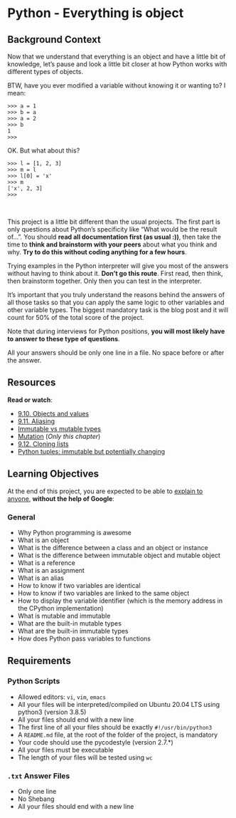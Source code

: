 <h1>Python - Everything is object</h1>
<h2>Background Context</h2>
<p>Now that we understand that everything is an object and have a little bit of knowledge, let&rsquo;s pause and look a little bit closer at how Python works with different types of objects.</p>
<p>BTW, have you ever modified a variable without knowing it or wanting to? I mean:</p>
<pre><code>&gt;&gt;&gt; a = 1
&gt;&gt;&gt; b = a
&gt;&gt;&gt; a = 2
&gt;&gt;&gt; b
1
&gt;&gt;&gt; 
</code></pre>
<p>OK. But what about this?</p>
<pre><code>&gt;&gt;&gt; l = [1, 2, 3]
&gt;&gt;&gt; m = l
&gt;&gt;&gt; l[0] = 'x'
&gt;&gt;&gt; m
['x', 2, 3]
&gt;&gt;&gt; 
</code></pre>
<p><img src="https://media.giphy.com/media/wAjfQ9MLUfFjq/giphy.gif" alt="" /><br /><br /></p>
<p>This project is a little bit different than the usual projects. The first part is only questions about Python&rsquo;s specificity like &ldquo;What would be the result of&hellip;&rdquo;. You should&nbsp;<strong>read all documentation first (as usual :))</strong>, then take the time to&nbsp;<strong>think and brainstorm with your peers</strong>&nbsp;about what you think and why.&nbsp;<strong>Try to do this without coding anything for a few hours</strong>.</p>
<p>Trying examples in the Python interpreter will give you most of the answers without having to think about it.&nbsp;<strong>Don&rsquo;t go this route</strong>. First read, then think, then brainstorm together. Only then you can test in the interpreter.</p>
<p>It&rsquo;s important that you truly understand the reasons behind the answers of all those tasks so that you can apply the same logic to other variables and other variable types. The biggest mandatory task is the blog post and it will count for 50% of the total score of the project.</p>
<p>Note that during interviews for Python positions,&nbsp;<strong>you will most likely have to answer to these type of questions</strong>.</p>
<p>All your answers should be only one line in a file. No space before or after the answer.</p>
<h2>Resources</h2>
<p><strong>Read or watch</strong>:</p>
<ul>
<li><a title="9.10. Objects and values" href="https://intranet.hbtn.io/rltoken/vu0q2rKj3XKGyDoqvx72sA" target="_blank" rel="noopener">9.10. Objects and values</a></li>
<li><a title="9.11. Aliasing" href="https://intranet.hbtn.io/rltoken/MOP1Saf_C2E_eHxKnZggHw" target="_blank" rel="noopener">9.11. Aliasing</a></li>
<li><a title="Immutable vs mutable types" href="https://intranet.hbtn.io/rltoken/vvV3pDEliqja6aAI7XFNiA" target="_blank" rel="noopener">Immutable vs mutable types</a></li>
<li><a title="Mutation" href="https://intranet.hbtn.io/rltoken/xyElfrO9KowD4p5UqhQG8A" target="_blank" rel="noopener">Mutation</a>&nbsp;(<em>Only this chapter</em>)</li>
<li><a title="9.12. Cloning lists" href="https://intranet.hbtn.io/rltoken/2tqD3FclxPgvlTC70KQApw" target="_blank" rel="noopener">9.12. Cloning lists</a></li>
<li><a title="Python tuples: immutable but potentially changing" href="https://intranet.hbtn.io/rltoken/OXG9J_vBEWtpxuX2hnF-dQ" target="_blank" rel="noopener">Python tuples: immutable but potentially changing</a></li>
</ul>
<h2>Learning Objectives</h2>
<p>At the end of this project, you are expected to be able to&nbsp;<a title="explain to anyone" href="https://intranet.hbtn.io/rltoken/SYBqBafJ9K7-vindoYatpA" target="_blank" rel="noopener">explain to anyone</a>,&nbsp;<strong>without the help of Google</strong>:</p>
<h3>General</h3>
<ul>
<li>Why Python programming is awesome</li>
<li>What is an object</li>
<li>What is the difference between a class and an object or instance</li>
<li>What is the difference between immutable object and mutable object</li>
<li>What is a reference</li>
<li>What is an assignment</li>
<li>What is an alias</li>
<li>How to know if two variables are identical</li>
<li>How to know if two variables are linked to the same object</li>
<li>How to display the variable identifier (which is the memory address in the CPython implementation)</li>
<li>What is mutable and immutable</li>
<li>What are the built-in mutable types</li>
<li>What are the built-in immutable types</li>
<li>How does Python pass variables to functions</li>
</ul>
<h2>Requirements</h2>
<h3>Python Scripts</h3>
<ul>
<li>Allowed editors:&nbsp;<code>vi</code>,&nbsp;<code>vim</code>,&nbsp;<code>emacs</code></li>
<li>All your files will be interpreted/compiled on Ubuntu 20.04 LTS using python3 (version 3.8.5)</li>
<li>All your files should end with a new line</li>
<li>The first line of all your files should be exactly&nbsp;<code>#!/usr/bin/python3</code></li>
<li>A&nbsp;<code>README.md</code>&nbsp;file, at the root of the folder of the project, is mandatory</li>
<li>Your code should use the pycodestyle (version 2.7.*)</li>
<li>All your files must be executable</li>
<li>The length of your files will be tested using&nbsp;<code>wc</code></li>
</ul>
<h3><code>.txt</code>&nbsp;Answer Files</h3>
<ul>
<li>Only one line</li>
<li>No Shebang</li>
<li>All your files should end with a new line</li>
</ul>